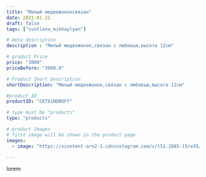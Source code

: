 ```yaml
---
title: "Милый медвежоноксвязан"
date: 2021-01-21
draft: false
tags: ["svetlana_mikhaylyan"]

# meta description
description : "Милый медвежонок,связан с любовью,высота 12см"

# product Price
price: "3000"
priceBefore: "3600.0"

# Product Short Description
shortDescription: "Милый медвежонок,связан с любовью,высота 12см"

#product ID
productID: "CKT6iNDBOFf"

# type must be "products"
type: "products"

# product Images
# first image will be shown in the product page
images:
  - image: "https://scontent-arn2-1.cdninstagram.com/v/t51.2885-15/e35/141114281_232289321811467_3405837805652975241_n.jpg?se=7&tp=1&_nc_ht=scontent-arn2-1.cdninstagram.com&_nc_cat=111&_nc_ohc=DOFM51MluxEAX9CvrWe&ccb=7-4&oh=c71feae557dd515c05944a1192967a92&oe=6084AFBB&_nc_sid=86f79a&ig_cache_key=MjQ5MTU5MjQ1NjAzNTE2NDUxMQ%3D%3D.2-ccb7-4"

---
```

lorem

